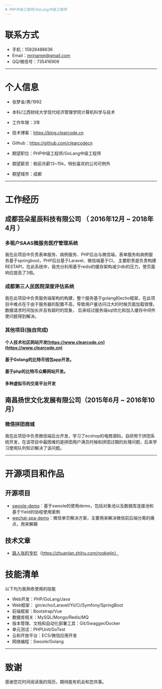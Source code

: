 ```yaml
---
# PHP中级工程师/GoLang中级工程师
---
```



# 联系方式
- 手机：15828488636
- Email：mrjnamei@gmail.com
- QQ/微信号：735416909

---

# 个人信息

 - 张梦金/男/1992
 - 本科/江西财经大学现代经济管理学院计算机科学与技术
 - 工作年限：3年
 - 技术博客：https://blog.clearcode.cn
 - Github：https://github.com/clearcodecn

 - 期望职位：PHP中级工程师/GoLang中级工程师
 - 期望薪资：税前月薪13~15k，特别喜欢的公司可例外
 - 期望城市：成都

---

# 工作经历

## 成都芸朵星辰科技有限公司 （ 2016年12月 ~ 2018年4月 ）

### 多租户SAAS微服务医疗管理系统
我在此项目中负责表单服务、病例服务、PHP后台与微信端，表单服务和病例服务基于springboot，PHP后台基于Laravel、微信端基于CI，
主要职责是负责构建RESTAPI，在此系统中，我充分利用基于redis的缓存架构减少db的压力，使页面响应提高了3倍。

### 成都第三人民医院深度评估系统
我在此项目中负责服务端架构的构建，整个服务基于golang的echo框架，在此项目中难点在于由于服务器的配置不高，导致用户量访问过大的时候页面加载很慢，数据请求时间加长并且有超时的现象，
后来经过服务端sql优化和加入缓存中间件使问题得到解决。


### 其他项目(独自完成)

#### 个人技术社区网站开发[https://www.clearcode.cn](https://www.clearcode.cn)
#### 基于Golang的比特币钱包app开发。
#### 基于php的比特币众筹网站开发。
#### 多种虚拟币的交易平台开发

## 南昌扬世文化发展有限公司（2015年6月 ~ 2016年10月）

### 微信拼团商城
我在此项目中负责微信端后台开发，学习了ecshop的电商源码，自研用于拼团系统开发，在该项目中最困难的是拼团用户满员时候和拼团过期的处理问题，后来学习使用队列知识解决了该问题。

---

# 开源项目和作品

## 开源项目

 - [swoole-demo](https://github.com/clearcodecn/swoole-demo)：基于swoole的使用demo，包括对象池以及数据库连接池和基于Yield的协程使用案例
 - [wechat-spa-demo](https://github.com/clearcodecn/wechat-spa-demo)：微信单页解决方案，主要用来解决微信前后端分离的痛点，用来解耦

## 技术文章

- [路人张的专栏](https://zhuanlan.zhihu.com/rookiejin)（https://zhuanlan.zhihu.com/rookiejin）


# 技能清单

以下均为我熟练使用的技能

- Web开发：PHP/GoLang/Java
- Web框架： gin/echo/Laravel/Yii/Ci/Symfony/SpringBoot
- 前端框架：Bootstrap/Vue
- 数据库相关：MySQL/Mongo/Redis/MQ
- 版本管理、文档和自动化部署工具：Git/Swagger/Docker
- 单元测试：PHPUnit/GoTest
- 云和开放平台：ECS/微信应用开发
- 网络编程：Swoole/Golang
---

# 致谢
感谢您花时间阅读我的简历，期待能有机会和您共事。
